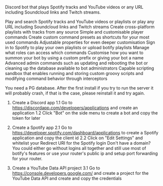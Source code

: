 Discord bot that plays Spotify tracks and YouTube videos or any URL including Soundcloud links and Twitch streams.

Play and search Spotify tracks and YouTube videos or playlists or play any URL including Soundcloud links and Twitch streams
Create cross-platform playlists with tracks from any source
Simple and customisable player commands
Create custom command presets as shortcuts for your most used commands
Adjustable properties for even deeper customisation
Sign in to Spotify to play your own playlists or upload botify playlists
Manage what roles can access which commands
Customise how you want to summon your bot by using a custom prefix or giving your bot a name
Advanced admin commands such as updating and rebooting the bot or cleaning up the database available to bot administrators
Capable scripting sandbox that enables running and storing custom groovy scripts and modifying command behavior through interceptors

You need a PG database.
After the first install if you try to run the server it will probably crash, if that is the case, please reinstall it and try again.

1. Create a Discord app
1.1 Go to https://discordapp.com/developers/applications and create an application
1.2 Click "Bot" on the side menu to create a bot and copy the token for later
2. Create a Spotify app
2.1 Go to https://developer.spotify.com/dashboard/applications to create a Spotify application and copy the client id
2.2 Click on "Edit Settings" and whitelist your Redirect URI for the Spotify login
Don't have a domain? You could either go without logins all together and still use most of botify's features or use your router's public ip and setup port forwarding for your router.

3. Create a YouTube Data API project
3.1 Go to https://console.developers.google.com/ and create a project for the YouTube Data API and create and copy the credentials